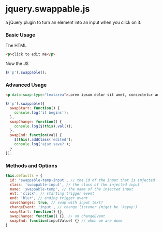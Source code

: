 jquery.swappable.js
===================

a jQuery plugin to turn an element into an input when you click on it.

### Basic Usage

The HTML

```html
<p>click to edit me</p>
```

Now the JS

```javascript
$('p').swappable();
```

### Advanced Usage

```html
<p data-swap-type="textarea">Lorem ipsum dolor sit amet, consectetur adipisicing elit, sed do eiusmod tempor incididunt ut labore et dolore magna aliqua.</p>
```

```javascript
$('p').swappable({
  swapStart: function() {
    console.log('it begins');
  },
  swapChange: function() {
    console.log($(this).val());
  },
  swapEnd: function(val) {
    $(this).addClass('edited');
    console.log('ajax save?');
  }
});
```

### Methods and Options

```javascript
this.defaults = {
  id: 'swappable-temp-input', // the id of the input that is injected
  class: 'swappable-input', // the class of the injected input
  name: 'swappable-temp', // the name of the injected input
  evt: 'click', // starting trigger event
  end: 'blur', // ending trigger event
  saveChanges: true, // swap with input text?
  changeEvent: 'input', // change listener (might be 'keyup')
  swapStart: function() {},
  swapChange: function() {}, // on changeEvent
  swapEnd: function(inputValue) {} // when we are done
}
```


